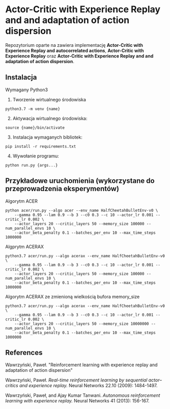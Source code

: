 # Actor-Critic with Experience Replay and and adaptation of action dispersion

Repozytorium oparte na zawiera implementację 
**Actor-Critic with Experience Replay and autocorrelated actions**, **Actor-Critic with Experience Replay** oraz **Actor-Critic with Experience Replay and and adaptation of action dispersion**.

## Instalacja

Wymagany Python3

1. Tworzenie wirtualnego środowiska
```shell script
python3.7 -m venv {name}
```

2. Aktywacja wirtualnego środowiska:
```shell script
source {name}/bin/activate 
```
3. Instalacja wymaganych bibliotek:
```shell script
pip install -r requirements.txt
``` 

4. Wywołanie programu:
```shell script
python run.py {args...}
``` 

## Przykładowe uruchomienia (wykorzystane do przeprowadzenia eksperymentów)

Algorytm ACER
```shell script
python acer/run.py --algo acer --env_name HalfCheetahBulletEnv-v0 \
    --gamma 0.95 --lam 0.9 --b 3 --c0 0.3 --c 10 --actor_lr 0.001 --critic_lr 0.002 \
    --actor_layers 20 --critic_layers 50 --memory_size 100000 --num_parallel_envs 10 \
    --actor_beta_penalty 0.1 --batches_per_env 10 --max_time_steps 1000000
```
Algprytm ACERAX
```shell script
python3.7 acer/run.py --algo acerax --env_name HalfCheetahBulletEnv-v0 \
    --gamma 0.95 --lam 0.9 --b 3 --c0 0.3 --c 10 --actor_lr 0.001 --critic_lr 0.002 \
    --actor_layers 20 --critic_layers 50 --memory_size 100000 --num_parallel_envs 10 \
    --actor_beta_penalty 0.1 --batches_per_env 10 --max_time_steps 1000000
```

Algorytm ACERAX ze zmienioną wielkością bufora memory_size
```shell script
python3.7 acer/run.py --algo acerax --env_name HalfCheetahBulletEnv-v0 \
    --gamma 0.95 --lam 0.9 --b 3 --c0 0.3 --c 10 --actor_lr 0.001 --critic_lr 0.002 \
    --actor_layers 20 --critic_layers 50 --memory_size 10000000 --num_parallel_envs 10 \
    --actor_beta_penalty 0.1 --batches_per_env 10 --max_time_steps 1000000
```

## References
Wawrzyński, Paweł.
"Reinforcement learning with experience replay and adaptation of action
dispersion"

Wawrzyński, Paweł.
*Real-time reinforcement learning by sequential actor–critics
and experience replay.*
Neural Networks 22.10 (2009): 1484-1497.

Wawrzyński, Paweł, and Ajay Kumar Tanwani.
*Autonomous reinforcement learning with experience replay.*
Neural Networks 41 (2013): 156-167.



